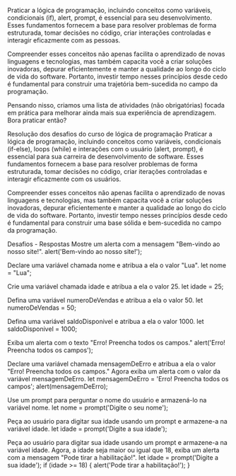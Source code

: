 Praticar a lógica de programação, incluindo conceitos como variáveis, condicionais (if), alert, prompt, é essencial para seu desenvolvimento. Esses fundamentos fornecem a base para resolver problemas de forma estruturada, tomar decisões no código, criar interações controladas e interagir eficazmente com as pessoas.

Compreender esses conceitos não apenas facilita o aprendizado de novas linguagens e tecnologias, mas também capacita você a criar soluções inovadoras, depurar eficientemente e manter a qualidade ao longo do ciclo de vida do software. Portanto, investir tempo nesses princípios desde cedo é fundamental para construir uma trajetória bem-sucedida no campo da programação.

Pensando nisso, criamos uma lista de atividades (não obrigatórias) focada em prática para melhorar ainda mais sua experiência de aprendizagem. Bora praticar então?

Resolução dos desafios do curso de lógica de programação
Praticar a lógica de programação, incluindo conceitos como variáveis, condicionais (if-else), loops (while) e interações com o usuário (alert, prompt), é essencial para sua carreira de desenvolvimento de software. Esses fundamentos fornecem a base para resolver problemas de forma estruturada, tomar decisões no código, criar iterações controladas e interagir eficazmente com os usuários.

Compreender esses conceitos não apenas facilita o aprendizado de novas linguagens e tecnologias, mas também capacita você a criar soluções inovadoras, depurar eficientemente e manter a qualidade ao longo do ciclo de vida do software. Portanto, investir tempo nesses princípios desde cedo é fundamental para construir uma base sólida e bem-sucedida no campo da programação.

Desafios - Respostas
Mostre um alerta com a mensagem "Bem-vindo ao nosso site!".
alert('Bem-vindo ao nosso site!');

Declare uma variável chamada nome e atribua a ela o valor "Lua".
let nome = "Lua";

Crie uma variável chamada idade e atribua a ela o valor 25.
let idade = 25;

Defina uma variável numeroDeVendas e atribua a ela o valor 50.
let numeroDeVendas = 50;

Defina uma variável saldoDisponivel e atribua a ela o valor 1000.
let saldoDisponivel = 1000;

Exiba um alerta com o texto "Erro! Preencha todos os campos."
alert('Erro! Preencha todos os campos');

Declare uma variável chamada mensagemDeErro e atribua a ela o valor "Erro! Preencha todos os campos." Agora exiba um alerta com o valor da variável mensagemDeErro.
let mensagemDeErro = 'Erro! Preencha todos os campos';
alert(mensagemDeErro);

Use um prompt para perguntar o nome do usuário e armazená-lo na variável nome.
let nome = prompt('Digite o seu nome');

Peça ao usuário para digitar sua idade usando um prompt e armazene-a na variável idade.
let idade = prompt('Digite a sua idade');

Peça ao usuário para digitar sua idade usando um prompt e armazene-a na variável idade. 
Agora, a idade seja maior ou igual que 18, exiba um alerta com a mensagem "Pode tirar a habilitação!".
let idade = prompt('Digite a sua idade');
if (idade >= 18) {
    alert('Pode tirar a habilitação!'); 
}
